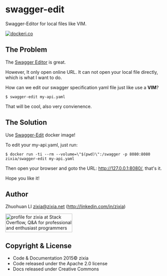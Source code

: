# swagger-edit
Swagger-Editor for local files like VIM.

[![dockeri.co](http://dockeri.co/image/zixia/swagger-edit)](https://hub.docker.com/r/zixia/swagger-edit/)


## The Problem

The [Swagger Editor](http://swagger.io/swagger-editor/) is great. 

However, It only open online URL. It can not open your local file directly, which is what I want to do.

How can we edit our swagger specification yaml file just like use a **VIM**?

```shell
$ swagger-edit my-api.yaml
```

That will be cool, also very convienence.

## The Solution

Use [Swagger-Edit](http://hub.docker.com/r/zixia/swagger-edit) docker image!

To edit your my-api.yaml, just run:

```shell
$ docker run -ti --rm --volume=\"$(pwd)\":/swagger -p 8080:8080 zixia/swagger-edit my-api.yaml
```

Then open your browser and goto the URL: <http://127.0.0.1:8080/>, that's it.

Hope you like it!

Author
-----------------
Zhuohuan LI <zixia@zixia.net> (http://linkedin.com/in/zixia)

<a href="http://stackoverflow.com/users/1123955/zixia">
<img src="http://stackoverflow.com/users/flair/1123955.png" width="208" height="58" alt="profile for zixia at Stack Overflow, Q&amp;A for professional and enthusiast programmers" title="profile for zixia at Stack Overflow, Q&amp;A for professional and enthusiast programmers">
</a>

Copyright & License
-------------------
* Code & Documentation 2015© zixia
* Code released under the Apache 2.0 license
* Docs released under Creative Commons
